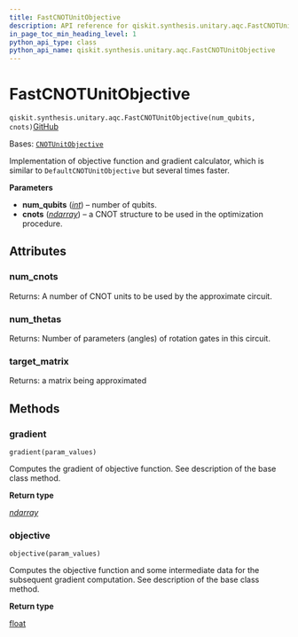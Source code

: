 ```yaml
---
title: FastCNOTUnitObjective
description: API reference for qiskit.synthesis.unitary.aqc.FastCNOTUnitObjective
in_page_toc_min_heading_level: 1
python_api_type: class
python_api_name: qiskit.synthesis.unitary.aqc.FastCNOTUnitObjective
---
```


# FastCNOTUnitObjective

<span id="qiskit.synthesis.unitary.aqc.FastCNOTUnitObjective" />

`qiskit.synthesis.unitary.aqc.FastCNOTUnitObjective(num_qubits, cnots)`[GitHub](https://github.com/qiskit/qiskit/tree/stable/0.46/qiskit/synthesis/unitary/aqc/fast_gradient/fast_gradient.py "view source code")

Bases: [`CNOTUnitObjective`](qiskit.synthesis.unitary.aqc.CNOTUnitObjective "qiskit.synthesis.unitary.aqc.cnot_unit_objective.CNOTUnitObjective")

Implementation of objective function and gradient calculator, which is similar to `DefaultCNOTUnitObjective` but several times faster.

**Parameters**

*   **num\_qubits** ([*int*](https://docs.python.org/3/library/functions.html#int "(in Python v3.12)")) – number of qubits.
*   **cnots** ([*ndarray*](https://numpy.org/doc/stable/reference/generated/numpy.ndarray.html#numpy.ndarray "(in NumPy v1.26)")) – a CNOT structure to be used in the optimization procedure.

## Attributes

<span id="qiskit.synthesis.unitary.aqc.FastCNOTUnitObjective.num_cnots" />

### num\_cnots

Returns: A number of CNOT units to be used by the approximate circuit.

<span id="qiskit.synthesis.unitary.aqc.FastCNOTUnitObjective.num_thetas" />

### num\_thetas

Returns: Number of parameters (angles) of rotation gates in this circuit.

<span id="qiskit.synthesis.unitary.aqc.FastCNOTUnitObjective.target_matrix" />

### target\_matrix

Returns: a matrix being approximated

## Methods

### gradient

<span id="qiskit.synthesis.unitary.aqc.FastCNOTUnitObjective.gradient" />

`gradient(param_values)`

Computes the gradient of objective function. See description of the base class method.

**Return type**

[*ndarray*](https://numpy.org/doc/stable/reference/generated/numpy.ndarray.html#numpy.ndarray "(in NumPy v1.26)")

### objective

<span id="qiskit.synthesis.unitary.aqc.FastCNOTUnitObjective.objective" />

`objective(param_values)`

Computes the objective function and some intermediate data for the subsequent gradient computation. See description of the base class method.

**Return type**

[float](https://docs.python.org/3/library/functions.html#float "(in Python v3.12)")

